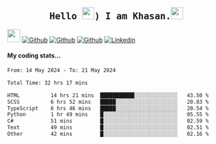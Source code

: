 <h2 align='center'><samp><strong>Hello <img src="https://media.giphy.com/media/hvRJCLFzcasrR4ia7z/giphy.gif" width="28px" height="28px">) I am Khasan.<img height="28px" src="https://emojis.slackmojis.com/emojis/images/1531849430/4246/blob-sunglasses.gif?1531849430"></strong></samp></h2>

<img src="https://media.giphy.com/media/WUlplcMpOCEmTGBtBW/giphy.gif" width="30">  [![Github](https://img.shields.io/github/followers/khasanrashidov?label=Follow%20Me&style=social)](https://github.com/khasanrashidov)  [![Github](https://img.shields.io/github/stars/khasanrashidov?affiliations=OWNER&style=social)](https://github.com/khasanrashidov)  [![Github](https://img.shields.io/github/watchers/khasanrashidov/khasanrashidov?style=social)](https://github.com/khasanrashidov) [![Linkedin](https://img.shields.io/badge/LinkedIn-Khasan%20Rashidov-blue?logo=Linkedin&logoColor=blue&labelColor=black&style=flat-square)](https://www.linkedin.com/in/khasanr)  

#### My coding stats...
<!--START_SECTION:waka-->

```txt
From: 14 May 2024 - To: 21 May 2024

Total Time: 32 hrs 17 mins

HTML          14 hrs 21 mins  ███████████░░░░░░░░░░░░░░   43.50 %
SCSS          6 hrs 52 mins   █████░░░░░░░░░░░░░░░░░░░░   20.83 %
TypeScript    6 hrs 46 mins   █████░░░░░░░░░░░░░░░░░░░░   20.54 %
Python        1 hr 49 mins    █░░░░░░░░░░░░░░░░░░░░░░░░   05.55 %
C#            51 mins         █░░░░░░░░░░░░░░░░░░░░░░░░   02.59 %
Text          49 mins         █░░░░░░░░░░░░░░░░░░░░░░░░   02.51 %
Other         42 mins         █░░░░░░░░░░░░░░░░░░░░░░░░   02.16 %
```

<!--END_SECTION:waka-->

<!---
khasanrashidov/khasanrashidov is a ✨ special ✨ repository because its `README.md` (this file) appears on your GitHub profile.
You can click the Preview link to take a look at your changes.
--->
